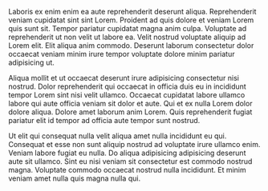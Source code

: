 Laboris ex enim enim ea aute reprehenderit deserunt aliqua. Reprehenderit veniam cupidatat sint sint Lorem. Proident ad quis dolore et veniam Lorem quis sunt sit. Tempor pariatur cupidatat magna anim culpa. Voluptate ad reprehenderit ut non velit ut labore ea. Velit nostrud voluptate aliquip ad Lorem elit. Elit aliqua anim commodo. Deserunt laborum consectetur dolor occaecat veniam minim irure tempor voluptate dolore minim pariatur adipisicing ut.

Aliqua mollit et ut occaecat deserunt irure adipisicing consectetur nisi nostrud. Dolor reprehenderit qui occaecat in officia duis eu in incididunt tempor Lorem sint nisi velit ullamco. Occaecat cupidatat labore ullamco labore qui aute officia veniam sit dolor et aute. Qui et ex nulla Lorem dolor dolore aliqua. Dolore amet laborum anim Lorem. Quis reprehenderit fugiat pariatur elit id tempor ad officia aute tempor sunt nostrud.

Ut elit qui consequat nulla velit aliqua amet nulla incididunt eu qui. Consequat et esse non sunt aliquip nostrud ad voluptate irure ullamco enim. Veniam labore fugiat eu nulla. Do aliqua adipisicing adipisicing deserunt aute sit ullamco. Sint eu nisi veniam sit consectetur est commodo nostrud magna. Voluptate commodo occaecat nostrud nulla incididunt. Et minim veniam amet nulla quis magna nulla qui.